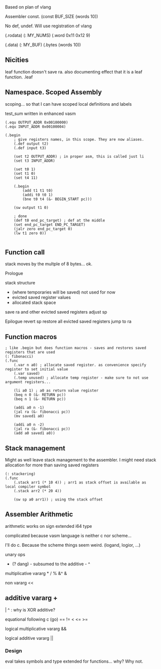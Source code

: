 
Based on plan of vlang

Assembler const.
(const BUF_SIZE (words 10))

No def, undef. Will use registration of vlang

(.rodata)
(: MY_NUMS)
(.word 0x11 0x12 9)

(.data)
(: MY_BUF)
(.bytes (words 10))

## Nicities
leaf function doesn't save ra. also documenting effect that it is a leaf function.
.leaf


## Namespace. Scoped Assembly
scoping... so that I can have scoped local definitions and labels

test_sum written in enhanced vasm

```
(.equ OUTPUT_ADDR 0x00100000)
(.equ INPUT_ADDR 0x00100004)

(.begin
    ; give registers names, in this scope. They are now aliases.
    (.def output t2)
    (.def input t3)

    (set t2 OUTPUT_ADDR) ; in proper asm, this is called just li
    (set t3 INPUT_ADDR)
    
    (set t0 1)
    (set t1 0)
    (set t4 11)
    
    (.begin
        (add t1 t1 t0)
        (addi t0 t0 1)
        (bne t0 t4 (&- BEGIN_START pc)))
     
    (sw output t1 0)
    
    ; done
    (def t0 end_pc_target) ; def at the middle
    (set end_pc_target END_PC_TARGET)
    (jalr zero end_pc_target 0)
    (lw t1 zero 0))
    
```

## Function call
stack moves by the multple of 8 bytes... ok.

Prologue

stack structure
* (where temporaries will be saved) not used for now
* evicted saved register values
* allocated stack space

save ra and other evicted saved registers
adjust sp

Epilogue
revert sp
restore all evicted saved registers
jump to ra

## Function macros

```
; like .begin but does function macros - saves and restores saved registers that are used
(: fibonacci)
(.func
    (.var n a0) ; allocate saved register. as convenience specify register to set initial value
    (.var saved)
    (.temp unused) ; allocate temp register - make sure to not use argument registers...
    
    (li a0 1) ; a0 as return value register
    (beq n 0 (&- RETURN pc))
    (beq n 1 (&- RETURN pc))
    
    (addi a0 n -1)
    (jal ra (&- fibonacci pc))
    (mv saved1 a0)
    
    (addi a0 n -2)
    (jal ra (&- fibonacci pc))
    (add a0 saved1 a0))  
```

## Stack management
Might as well leave stack management to the assembler.
I might need stack allocation for more than saving saved registers

```
(: stackering)
(.func
    (.stack arr1 (* 10 4)) ; arr1 as stack offset is available as local compiler symbol
    (.stack arr2 (* 20 4))
    
    (sw sp a0 arr1)) ; using the stack offset
```
## Assembler Arithmetic
arithmetic works on sign extended i64 type

complicated because vasm language is neither c nor scheme...

I'll do c. Because the scheme things seem weird. (logand, logior, ...)

unary ops
- (? dang) - subsumed to the additive -
^

multiplicative
vararg
*
/
%
&^
&

non vararg
<<
>>>
>>


additive vararg
+
-
|
^ : why is XOR additive?

equational
following c (go)
== != < <= >=

logical multiplicative vararg
&&

logical additive vararg
||

### Design
eval takes symbols and type extended for functions... why?
Why not.

